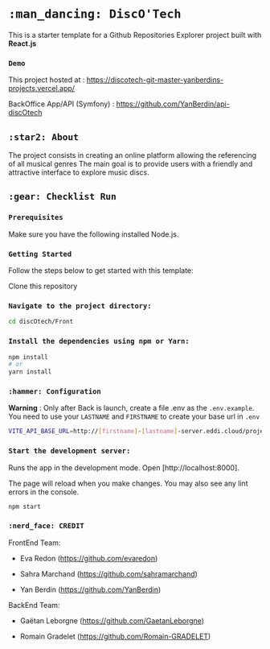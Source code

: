 # `:man_dancing: DiscO'Tech`
This is a starter template for a Github Repositories Explorer project built with **React.js**

### `Demo`
This project hosted at : https://discotech-git-master-yanberdins-projects.vercel.app/

BackOffice App/API (Symfony) : https://github.com/YanBerdin/api-discOtech

## `:star2: About`

The project consists in creating an online platform allowing the referencing of all musical genres
The main goal is to provide users with a friendly and attractive interface to explore music discs.

## `:gear: Checklist Run`

### `Prerequisites`
Make sure you have the following installed Node.js.

### `Getting Started`
Follow the steps below to get started with this template:

Clone this repository

### `Navigate to the project directory:`
```bash
cd discOtech/Front
```

### `Install the dependencies using npm or Yarn:`
```bash
npm install
# or
yarn install
```

### `:hammer: Configuration`

**Warning** : Only after Back is launch, create a file .env as the `.env.example`.
You need to use your `LASTNAME` and `FIRSTNAME` to create your base url in `.env`

```bash
VITE_API_BASE_URL=http://[firstname]-[lastname]-server.eddi.cloud/projet-disc-otech-back/Back/public/api
```


### `Start the development server:`

Runs the app in the development mode. Open [http://localhost:8000].

The page will reload when you make changes. You may also see any lint errors in the console.
```bash
npm start
```


### `:nerd_face: CREDIT`
FrontEnd Team:

- Eva Redon (https://github.com/evaredon)

- Sahra Marchand (https://github.com/sahramarchand)

- Yan Berdin (https://github.com/YanBerdin)

BackEnd Team:

- Gaëtan Leborgne (https://github.com/GaetanLeborgne)

- Romain Gradelet (https://github.com/Romain-GRADELET)
